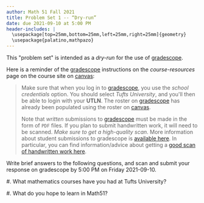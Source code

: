 ```yaml
---
author: Math 51 Fall 2021
title: Problem Set 1 -- “Dry-run”
date: due 2021-09-10 at 5:00 PM
header-includes: |
  \usepackage[top=25mm,bottom=25mm,left=25mm,right=25mm]{geometry}
  \usepackage{palatino,mathpazo}
---
```


This "problem set" is intended as a *dry-run* for the use of
[gradescope].

Here is a reminder of the [gradescope] instructions on the
*course-resources* page on the course site on [canvas]:

> Make sure that when you log in to [gradescope], you use the *school
> credentials* option. You should select *Tufts University*, and
> you'll then be able to login with your **UTLN**. The roster on
> [gradescope] has already been populated using the roster on
> [canvas].
> 
> Note that *written* submissions to [gradescope] must be made in the
> form of `PDF` files. If you plan to submit handwritten work, it will
> need to be scanned.  *Make sure to get a high-quality scan*. More
> information about student submissions to gradescope is [available
> here](https://www.gradescope.com/get_started#student-submission). In
> particular, you can find information/advice about getting a [good
> scan of handwritten work
> here](https://gradescope-static-assets.s3.amazonaws.com/help/submitting_hw_guide.pdf).


[gradescope]: http://www.gradescope.com
[canvas]: http://www.canvas.com

Write brief answers to the following questions, and scan and submit
your response on gradescope by 5:00 PM on Friday 2021-09-10.

#. What mathematics courses have you had at Tufts University?

#. What do you hope to learn in Math51?



